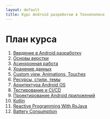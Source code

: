 ```yaml
---
layout: default
title: Курс Android разработки в Технополисе
---
```


# План курса

1. [Введение в Android разработку](01_intro/)
2. [Основы верстки](02_views_layouts_recycler/)
3. [Асинхронная работа](03_async_work/index.md)
4. [Хранение данных]()
5. [Custom view, Animations, Touches](05_custom_view_animations_touches/)
6. [Ресурсы, стили, темы]()
7. [Архитектура Android OS]()
8. [Тестирование и CI/CD](08_testing_CI/)
9. [Проектирование Android приложений]() 
10. [Kotlin](10_kotlin/)
12. [Reactive Programming With RxJava](12_reactive_programming/reactive-programming-with-rxjava.md)
13. [Battery Consumption](13_battery_consumption)

